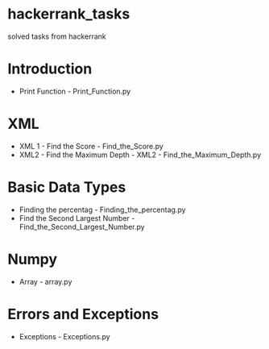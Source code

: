 # hackerrank_tasks
solved tasks from hackerrank
# Introduction
* Print Function - Print_Function.py
# XML
* XML 1 - Find the Score - Find_the_Score.py
* XML2 - Find the Maximum Depth - XML2 - Find_the_Maximum_Depth.py
#  Basic Data Types
* Finding the percentag - Finding_the_percentag.py
* Find the Second Largest Number - Find_the_Second_Largest_Number.py
 # Numpy
 * Array - array.py
# Errors and Exceptions 
* Exceptions - Exceptions.py
